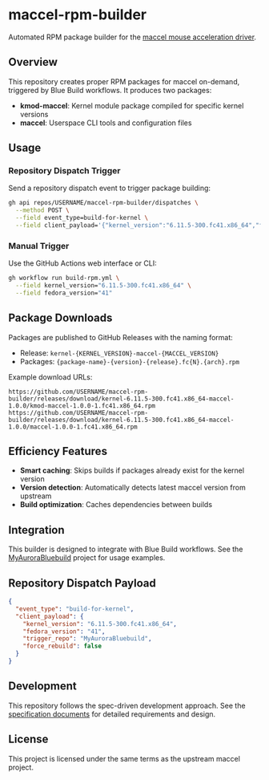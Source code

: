 # maccel-rpm-builder

Automated RPM package builder for the [maccel mouse acceleration driver](https://github.com/Gnarus-G/maccel).

## Overview

This repository creates proper RPM packages for maccel on-demand, triggered by Blue Build workflows. It produces two packages:

- **kmod-maccel**: Kernel module package compiled for specific kernel versions
- **maccel**: Userspace CLI tools and configuration files

## Usage

### Repository Dispatch Trigger

Send a repository dispatch event to trigger package building:

```bash
gh api repos/USERNAME/maccel-rpm-builder/dispatches \
  --method POST \
  --field event_type=build-for-kernel \
  --field client_payload='{"kernel_version":"6.11.5-300.fc41.x86_64","fedora_version":"41","trigger_repo":"MyProject"}'
```

### Manual Trigger

Use the GitHub Actions web interface or CLI:

```bash
gh workflow run build-rpm.yml \
  --field kernel_version="6.11.5-300.fc41.x86_64" \
  --field fedora_version="41"
```

## Package Downloads

Packages are published to GitHub Releases with the naming format:
- Release: `kernel-{KERNEL_VERSION}-maccel-{MACCEL_VERSION}`
- Packages: `{package-name}-{version}-{release}.fc{N}.{arch}.rpm`

Example download URLs:
```
https://github.com/USERNAME/maccel-rpm-builder/releases/download/kernel-6.11.5-300.fc41.x86_64-maccel-1.0.0/kmod-maccel-1.0.0-1.fc41.x86_64.rpm
https://github.com/USERNAME/maccel-rpm-builder/releases/download/kernel-6.11.5-300.fc41.x86_64-maccel-1.0.0/maccel-1.0.0-1.fc41.x86_64.rpm
```

## Efficiency Features

- **Smart caching**: Skips builds if packages already exist for the kernel version
- **Version detection**: Automatically detects latest maccel version from upstream
- **Build optimization**: Caches dependencies between builds

## Integration

This builder is designed to integrate with Blue Build workflows. See the [MyAuroraBluebuild](https://github.com/USERNAME/MyAuroraBluebuild) project for usage examples.

## Repository Dispatch Payload

```json
{
  "event_type": "build-for-kernel",
  "client_payload": {
    "kernel_version": "6.11.5-300.fc41.x86_64",
    "fedora_version": "41",
    "trigger_repo": "MyAuroraBluebuild",
    "force_rebuild": false
  }
}
```

## Development

This repository follows the spec-driven development approach. See the [specification documents](.kiro/specs/rpm-packaging/) for detailed requirements and design.

## License

This project is licensed under the same terms as the upstream maccel project.